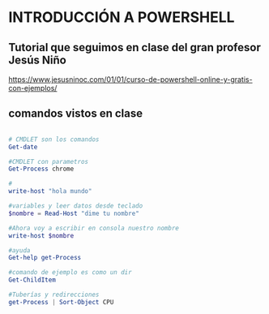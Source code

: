 # INTRODUCCIÓN A POWERSHELL

## Tutorial que seguimos en clase del gran profesor Jesús Niño
https://www.jesusninoc.com/01/01/curso-de-powershell-online-y-gratis-con-ejemplos/

## comandos vistos en clase

```powershell

# CMDLET son los comandos
Get-date 

#CMDLET con parametros
Get-Process chrome

#
write-host "hola mundo"

#variables y leer datos desde teclado
$nombre = Read-Host "dime tu nombre" 

#Ahora voy a escribir en consola nuestro nombre
write-host $nombre

#ayuda
Get-help get-Process

#comando de ejemplo es como un dir
Get-ChildItem

#Tuberías y redirecciones
get-Process | Sort-Object CPU
```


